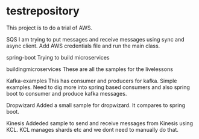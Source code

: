 # testrepository

This project is to do a trial of AWS.

SQS
I am trying to put messages and receive messages using sync and async client. 
Add AWS credentials file and run the main class.

spring-boot
Trying to build microservices

buildingmicroservices
These are all the samples for the livelessons

Kafka-examples
This has consumer and producers for kafka. Simple examples. Need to dig more into spring based consumers and also spring boot to consumer and produce kafka messages.

Dropwizard
Added a small sample for dropwizard. It compares to spring boot.

Kinesis
Addeded sample to send and receive messages from Kinesis using KCL. KCL manages shards etc and we dont need to manually do that.
